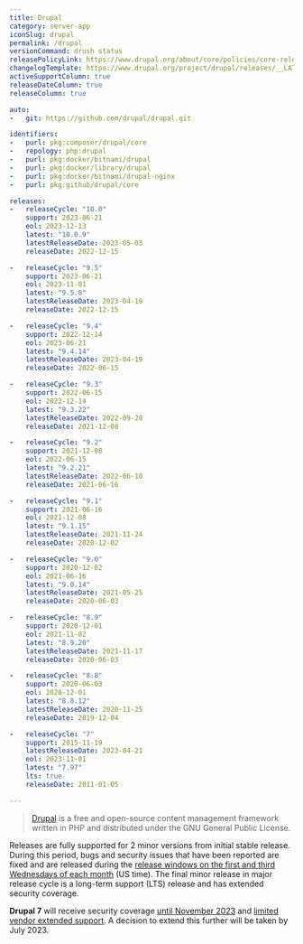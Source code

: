 ```yaml
---
title: Drupal
category: server-app
iconSlug: drupal
permalink: /drupal
versionCommand: drush status
releasePolicyLink: https://www.drupal.org/about/core/policies/core-release-cycles/schedule
changelogTemplate: https://www.drupal.org/project/drupal/releases/__LATEST__
activeSupportColumn: true
releaseDateColumn: true
releaseColumn: true

auto:
-   git: https://github.com/drupal/drupal.git

identifiers:
-   purl: pkg:composer/drupal/core
-   repology: php:drupal
-   purl: pkg:docker/bitnami/drupal
-   purl: pkg:docker/library/drupal
-   purl: pkg:docker/bitnami/drupal-nginx
-   purl: pkg:github/drupal/core

releases:
-   releaseCycle: "10.0"
    support: 2023-06-21
    eol: 2023-12-13
    latest: "10.0.9"
    latestReleaseDate: 2023-05-03
    releaseDate: 2022-12-15

-   releaseCycle: "9.5"
    support: 2023-06-21
    eol: 2023-11-01
    latest: "9.5.8"
    latestReleaseDate: 2023-04-19
    releaseDate: 2022-12-15

-   releaseCycle: "9.4"
    support: 2022-12-14
    eol: 2023-06-21
    latest: "9.4.14"
    latestReleaseDate: 2023-04-19
    releaseDate: 2022-06-15

-   releaseCycle: "9.3"
    support: 2022-06-15
    eol: 2022-12-14
    latest: "9.3.22"
    latestReleaseDate: 2022-09-28
    releaseDate: 2021-12-08

-   releaseCycle: "9.2"
    support: 2021-12-08
    eol: 2022-06-15
    latest: "9.2.21"
    latestReleaseDate: 2022-06-10
    releaseDate: 2021-06-16

-   releaseCycle: "9.1"
    support: 2021-06-16
    eol: 2021-12-08
    latest: "9.1.15"
    latestReleaseDate: 2021-11-24
    releaseDate: 2020-12-02

-   releaseCycle: "9.0"
    support: 2020-12-02
    eol: 2021-06-16
    latest: "9.0.14"
    latestReleaseDate: 2021-05-25
    releaseDate: 2020-06-03

-   releaseCycle: "8.9"
    support: 2020-12-01
    eol: 2021-11-02
    latest: "8.9.20"
    latestReleaseDate: 2021-11-17
    releaseDate: 2020-06-03

-   releaseCycle: "8.8"
    support: 2020-06-03
    eol: 2020-12-01
    latest: "8.8.12"
    latestReleaseDate: 2020-11-25
    releaseDate: 2019-12-04

-   releaseCycle: "7"
    support: 2015-11-19
    latestReleaseDate: 2023-04-21
    eol: 2023-11-01
    latest: "7.97"
    lts: true
    releaseDate: 2011-01-05

---
```


> [Drupal](https://www.drupal.org/) is a free and open-source content management framework written
> in PHP and distributed under the GNU General Public License.

Releases are fully supported for 2 minor versions from initial stable release. During this period,
bugs and security issues that have been reported are fixed and are released during the
[release windows on the first and third Wednesdays of each month](https://www.drupal.org/about/core/policies/core-release-cycles/schedule#windows)
(US time). The final minor release in major release cycle is a long-term support (LTS) release and
has extended security coverage.

**Drupal 7** will receive security coverage [until November 2023](https://www.drupal.org/about/core/policies/core-release-cycles/schedule#drupal-7-eol)
and [limited vendor extended support](https://www.drupal.org/project/d7es). A decision to extend
this further will be taken by July 2023.
